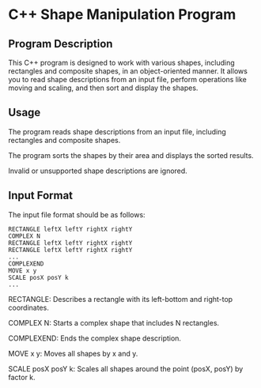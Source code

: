 # C++ Shape Manipulation Program 

## Program Description

This C++ program is designed to work with various shapes, including rectangles and composite shapes, in an object-oriented manner. It allows you to read shape descriptions from an input file, perform operations like moving and scaling, and then sort and display the shapes.

## Usage
The program reads shape descriptions from an input file, including rectangles and composite shapes.

The program sorts the shapes by their area and displays the sorted results.

Invalid or unsupported shape descriptions are ignored.

## Input Format
The input file format should be as follows:

```
RECTANGLE leftX leftY rightX rightY
COMPLEX N
RECTANGLE leftX leftY rightX rightY
RECTANGLE leftX leftY rightX rightY
...
COMPLEXEND
MOVE x y
SCALE posX posY k
...
```

RECTANGLE: Describes a rectangle with its left-bottom and right-top coordinates.

COMPLEX N: Starts a complex shape that includes N rectangles.

COMPLEXEND: Ends the complex shape description.

MOVE x y: Moves all shapes by x and y.

SCALE posX posY k: Scales all shapes around the point (posX, posY) by factor k.

